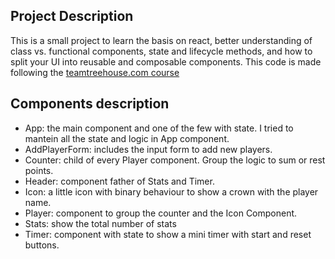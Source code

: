 ## Project Description
This is a small project to learn the basis on react, better understanding of class vs. functional components, state and lifecycle methods, and how to split your UI into reusable and composable components. This code is made following the [teamtreehouse.com course](https://teamtreehouse.com/library/react-components)

## Components description

- App: the main component and one of the few with state. I tried to mantein all the state and logic in App component.
- AddPlayerForm: includes the input form to add new players.
- Counter: child of every Player component. Group the logic to sum or rest points.
- Header: component father of Stats and Timer.
- Icon: a little icon with binary behaviour to show a crown with the player name.
- Player: component to group the counter and the Icon Component.
- Stats: show the total number of stats
- Timer: component with state to show a mini timer with start and reset buttons.


